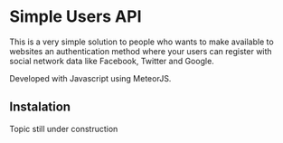 # Simple Users API

This is a very simple solution to people who wants to make available to websites an authentication method where your users can register with social network data like Facebook, Twitter and Google.

Developed with Javascript using MeteorJS.

## Instalation

Topic still under construction
